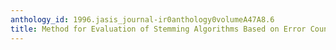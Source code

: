 ```yaml
---
anthology_id: 1996.jasis_journal-ir0anthology0volumeA47A8.6
title: Method for Evaluation of Stemming Algorithms Based on Error Counting
---
```

